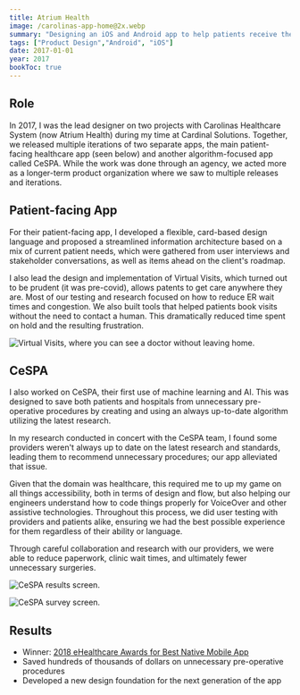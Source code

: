 ```yaml
---
title: Atrium Health
image: /carolinas-app-home@2x.webp
summary: "Designing an iOS and Android app to help patients receive the best care."
tags: ["Product Design","Android", "iOS"]
date: 2017-01-01
year: 2017
bookToc: true
---
```


## Role
In 2017, I was the lead designer on two projects with Carolinas Healthcare System (now Atrium Health) during my time at Cardinal Solutions. Together, we released multiple iterations of two separate apps, the main patient-facing healthcare app (seen below) and another algorithm-focused app called CeSPA. While the work was done through an agency, we acted more as a longer-term product organization where we saw to multiple releases and iterations.

## Patient-facing App

For their patient-facing app, I developed a flexible, card-based design language and proposed a streamlined information architecture based on a mix of current patient needs, which were gathered from user interviews and stakeholder conversations, as well as items ahead on the client's roadmap.

I also lead the design and implementation of Virtual Visits, which turned out to be prudent (it was pre-covid), allows patents to get care anywhere they are. Most of our testing and research focused on how to reduce ER wait times and congestion. We also built tools that helped patients book visits without the need to contact a human. This dramatically reduced time spent on hold and the resulting frustration.

![Virtual Visits, where you can see a doctor without leaving home.](/vv-home@2x.webp)

## CeSPA

I also worked on CeSPA, their first use of machine learning and AI. This was designed to save both patients and hospitals from unnecessary pre-operative procedures by creating and using an always up-to-date algorithm utilizing the latest research.

In my research conducted in concert with the CeSPA team, I found some providers weren't always up to date on the latest research and standards, leading them to recommend unnecessary procedures; our app alleviated that issue.

Given that the domain was healthcare, this required me to up my game on all things accessibility, both in terms of design and flow, but also helping our engineers understand how to code things properly for VoiceOver and other assistive technologies. Throughout this process, we did user testing with providers and patients alike, ensuring we had the best possible experience for them regardless of their ability or language.

Through careful collaboration and research with our providers, we were able to reduce paperwork, clinic wait times, and ultimately fewer unnecessary surgeries.

![CeSPA results screen.](/cespa-results@2x.webp)

![CeSPA survey screen.](/cespa-survey@2x.webp)

## Results

- Winner: [2018 eHealthcare Awards for Best Native Mobile App](https://ehealthcareawards.com/2018-winners/best-native-mobile-app/)
- Saved hundreds of thousands of dollars on unnecessary pre-operative procedures
- Developed a new design foundation for the next generation of the app